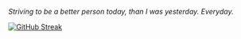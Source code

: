 _Striving to be a better person today, than I was yesterday. Everyday._

[![GitHub Streak](https://github-readme-streak-stats.herokuapp.com/?user=samharrell24)](https://git.io/streak-stats)
